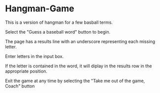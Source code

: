 # Hangman-Game

This is a version of hangman for a few basball terms.


Select the "Guess a baseball word"  button to begin.

The page has a results line with an underscore representing each missing letter.

Enter letters in the input box.

If the letter is contained in the word, it will diplay in the results row in the appropriate position.

Exit the game at any time by selecting the "Take me out of the game, Coach" button